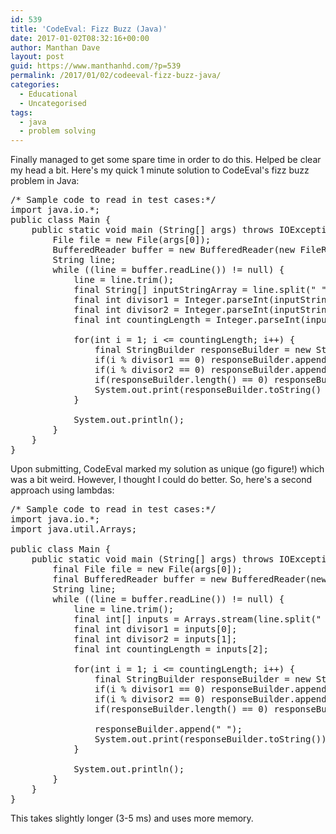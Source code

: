 ```yaml
---
id: 539
title: 'CodeEval: Fizz Buzz (Java)'
date: 2017-01-02T08:32:16+00:00
author: Manthan Dave
layout: post
guid: https://www.manthanhd.com/?p=539
permalink: /2017/01/02/codeeval-fizz-buzz-java/
categories:
  - Educational
  - Uncategorised
tags:
  - java
  - problem solving
---
```

Finally managed to get some spare time in order to do this. Helped be clear my head a bit. Here's my quick 1 minute solution to CodeEval's fizz buzz problem in Java:
<pre class="lang:java decode:true ">/* Sample code to read in test cases:*/
import java.io.*;
public class Main {
    public static void main (String[] args) throws IOException {
        File file = new File(args[0]);
        BufferedReader buffer = new BufferedReader(new FileReader(file));
        String line;
        while ((line = buffer.readLine()) != null) {
            line = line.trim();
            final String[] inputStringArray = line.split(" ");
            final int divisor1 = Integer.parseInt(inputStringArray[0]);
            final int divisor2 = Integer.parseInt(inputStringArray[1]);
            final int countingLength = Integer.parseInt(inputStringArray[2]);
            
            for(int i = 1; i &lt;= countingLength; i++) {
                final StringBuilder responseBuilder = new StringBuilder();
                if(i % divisor1 == 0) responseBuilder.append("F");
                if(i % divisor2 == 0) responseBuilder.append("B");
                if(responseBuilder.length() == 0) responseBuilder.append(i);
                System.out.print(responseBuilder.toString() + " ");
            }
            
            System.out.println();
        }
    }
}</pre>
<!--more-->Upon submitting, CodeEval marked my solution as unique (go figure!) which was a bit weird. However, I thought I could do better. So, here's a second approach using lambdas:
<pre class="lang:java decode:true ">/* Sample code to read in test cases:*/
import java.io.*;
import java.util.Arrays;

public class Main {
    public static void main (String[] args) throws IOException {
        final File file = new File(args[0]);
        final BufferedReader buffer = new BufferedReader(new FileReader(file));
        String line;
        while ((line = buffer.readLine()) != null) {
            line = line.trim();
            final int[] inputs = Arrays.stream(line.split(" ")).mapToInt(Integer::parseInt).toArray();
            final int divisor1 = inputs[0];
            final int divisor2 = inputs[1];
            final int countingLength = inputs[2];
            
            for(int i = 1; i &lt;= countingLength; i++) {
                final StringBuilder responseBuilder = new StringBuilder();
                if(i % divisor1 == 0) responseBuilder.append("F");
                if(i % divisor2 == 0) responseBuilder.append("B");
                if(responseBuilder.length() == 0) responseBuilder.append(i);
                
                responseBuilder.append(" ");
                System.out.print(responseBuilder.toString());
            }
            
            System.out.println();
        }
    }
}</pre>
This takes slightly longer (3-5 ms) and uses more memory.